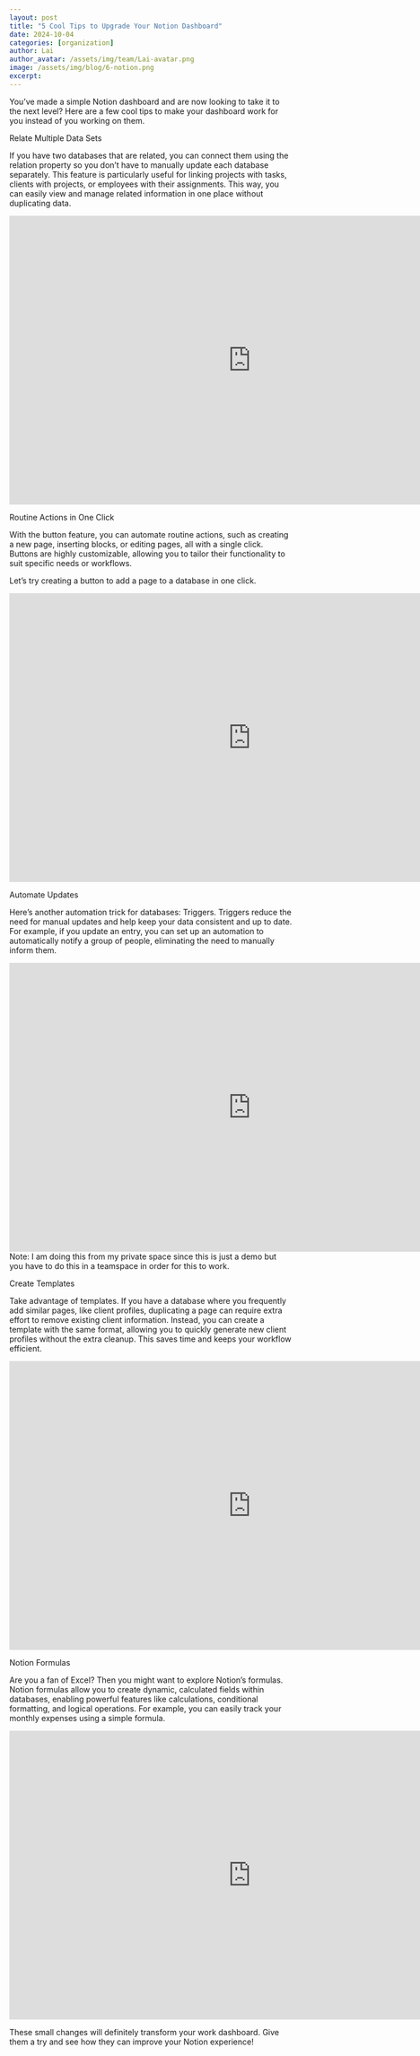 ```yaml
---
layout: post
title: "5 Cool Tips to Upgrade Your Notion Dashboard"
date: 2024-10-04
categories: [organization]
author: Lai
author_avatar: /assets/img/team/Lai-avatar.png
image: /assets/img/blog/6-notion.png
excerpt:
---
```


You’ve made a simple Notion dashboard and are now looking to take it to the next level? Here are a few cool tips to make your dashboard work for you instead of you working on them.


Relate Multiple Data Sets

If you have two databases that are related, you can connect them using the relation property so you don’t have to manually update each database separately. This feature is particularly useful for linking projects with tasks, clients with projects, or employees with their assignments. This way, you can easily view and manage related information in one place without duplicating data.

<iframe title="Relation" width="860" height="515" src="https://peertube-gftks-u25423.vm.elestio.app/videos/embed/7240c82e-41e5-4a11-9bcc-b04d3eb1dc90" frameborder="0" allowfullscreen="" sandbox="allow-same-origin allow-scripts allow-popups"></iframe>

Routine Actions in One Click

With the button feature, you can automate routine actions, such as creating a new page, inserting blocks, or editing pages, all with a single click. Buttons are highly customizable, allowing you to tailor their functionality to suit specific needs or workflows.

Let’s try creating a button to add a page to a database in one click.

<iframe title="Button" width="860" height="515" src="https://peertube-gftks-u25423.vm.elestio.app/videos/embed/29808046-2283-49fe-8261-f1e1644a1c5a" frameborder="0" allowfullscreen="" sandbox="allow-same-origin allow-scripts allow-popups"></iframe>

Automate Updates

Here’s another automation trick for databases: Triggers. Triggers reduce the need for manual updates and help keep your data consistent and up to date. For example, if you update an entry, you can set up an automation to automatically notify a group of people, eliminating the need to manually inform them.

<iframe title="Trigger" width="860" height="515" src="https://peertube-gftks-u25423.vm.elestio.app/videos/embed/9b65d5f6-8bf8-4da2-b06f-5ac10f09b09c" frameborder="0" allowfullscreen="" sandbox="allow-same-origin allow-scripts allow-popups"></iframe>
Note:  I am doing this from my private space since this is just a demo but you have to do this in a teamspace in order for this to work.

Create Templates

Take advantage of templates. If you have a database where you frequently add similar pages, like client profiles, duplicating a page can require extra effort to remove existing client information. Instead, you can create a template with the same format, allowing you to quickly generate new client profiles without the extra cleanup. This saves time and keeps your workflow efficient.

<iframe title="Template" width="860" height="515" src="https://peertube-gftks-u25423.vm.elestio.app/videos/embed/d0da4a35-694d-47ec-a6b6-fb0e58a42b57" frameborder="0" allowfullscreen="" sandbox="allow-same-origin allow-scripts allow-popups"></iframe>

Notion Formulas

Are you a fan of Excel? Then you might want to explore Notion’s formulas. Notion formulas allow you to create dynamic, calculated fields within databases, enabling powerful features like calculations, conditional formatting, and logical operations. For example, you can easily track your monthly expenses using a simple formula.

<iframe title="Formula" width="860" height="515" src="https://peertube-gftks-u25423.vm.elestio.app/videos/embed/caa9f21a-e44c-4937-a55a-d1031f2db41d" frameborder="0" allowfullscreen="" sandbox="allow-same-origin allow-scripts allow-popups"></iframe>

These small changes will definitely transform your work dashboard. Give them a try and see how they can improve your Notion experience!